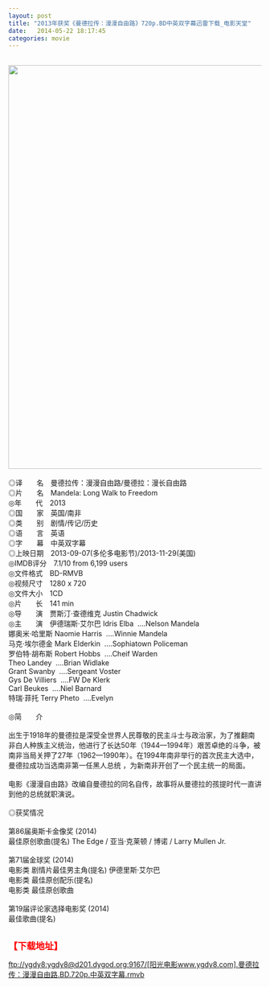 ```yaml
---
layout: post
title: "2013年获奖《曼德拉传：漫漫自由路》720p.BD中英双字幕迅雷下载_电影天堂"
date:   2014-05-22 18:17:45
categories: movie
---
```

<html>
 <body>
  <p>
  </p>
  <p>
   <br/>
   <img alt="" border="0" height="1280" src="http://pic.yupoo.com/lihangze/DyvLNiJh/15dsvi.jpg" style="WIDTH: 588px; HEIGHT: 803px" width="583"/>
   <br/>
   <br/>
   ◎译　　名　曼德拉传：漫漫自由路/曼德拉：漫长自由路
   <br/>
   ◎片　　名　Mandela: Long Walk to Freedom
   <br/>
   ◎年　　代　2013
   <br/>
   ◎国　　家　英国/南非
   <br/>
   ◎类　　别　剧情/传记/历史
   <br/>
   ◎语　　言　英语
   <br/>
   ◎字　　幕　中英双字幕
   <br/>
   ◎上映日期　2013-09-07(多伦多电影节)/2013-11-29(美国)
   <br/>
   ◎IMDB评分　7.1/10 from 6,199 users
   <br/>
   ◎文件格式　BD-RMVB
   <br/>
   ◎视频尺寸　1280 x 720
   <br/>
   ◎文件大小　1CD
   <br/>
   ◎片　　长　141 min
   <br/>
   ◎导　　演　贾斯汀·查德维克 Justin Chadwick
   <br/>
   ◎主　　演　伊德瑞斯·艾尔巴 Idris Elba  ....Nelson Mandela
   <br/>
   娜奥米·哈里斯 Naomie Harris  ....Winnie Mandela
   <br/>
   马克·埃尔德金 Mark Elderkin  ....Sophiatown Policeman
   <br/>
   罗伯特·胡布斯 Robert Hobbs  ....Cheif Warden
   <br/>
   Theo Landey  ....Brian Widlake
   <br/>
   Grant Swanby  ....Sergeant Voster
   <br/>
   Gys De Villiers  ....FW De Klerk
   <br/>
   Carl Beukes  ....Niel Barnard
   <br/>
   特瑞·菲托 Terry Pheto  ....Evelyn
   <br/>
   <br/>
   ◎简　　介
   <br/>
   <br/>
   出生于1918年的曼德拉是深受全世界人民尊敬的民主斗士与政治家，为了推翻南非白人种族主义统治，他进行了长达50年（1944—1994年）艰苦卓绝的斗争，被南非当局关押了27年（1962—1990年）。在1994年南非举行的首次民主大选中，曼德拉成功当选南非第一任黑人总统 ，为新南非开创了一个民主统一的局面。
   <br/>
   <br/>
   电影《漫漫自由路》改编自曼德拉的同名自传，故事将从曼德拉的孩提时代一直讲到他的总统就职演说。
   <br/>
   <br/>
   ◎获奖情况
   <br/>
   <br/>
   第86届奥斯卡金像奖 (2014)
   <br/>
   最佳原创歌曲(提名) The Edge / 亚当·克莱顿 / 博诺 / Larry Mullen Jr.
   <br/>
   <br/>
   第71届金球奖 (2014)
   <br/>
   电影类 剧情片最佳男主角(提名) 伊德里斯·艾尔巴
   <br/>
   电影类 最佳原创配乐(提名)
   <br/>
   电影类 最佳原创歌曲
   <br/>
   <br/>
   第19届评论家选择电影奖 (2014)
   <br/>
   最佳歌曲(提名)
   <br/>
   <br/>
   <img alt="" border="0" src="http://img226.poco.cn/mypoco/myphoto/20140315/21/66548034201403152118073632609336518_000.jpg"/>
  </p>
  <p>
  </p>
  <p>
  </p>
  <p>
   <strong>
    <font color="#ff0000" size="4">
     【下载地址】
    </font>
   </strong>
  </p>
  <p>
  </p>
  <p>
  </p>
  <a href="ftp://ygdy8:ygdy8@d201.dygod.org:9167/%5B%E9%98%B3%E5%85%89%E7%94%B5%E5%BD%B1www.ygdy8.com%5D.%E6%9B%BC%E5%BE%B7%E6%8B%89%E4%BC%A0%EF%BC%9A%E6%BC%AB%E6%BC%AB%E8%87%AA%E7%94%B1%E8%B7%AF.BD.720p.%E4%B8%AD%E8%8B%B1%E5%8F%8C%E5%AD%97%E5%B9%95.rmvb">
   ftp://ygdy8:ygdy8@d201.dygod.org:9167/[阳光电影www.ygdy8.com].曼德拉传：漫漫自由路.BD.720p.中英双字幕.rmvb
  </a>
 </body>
</html>
